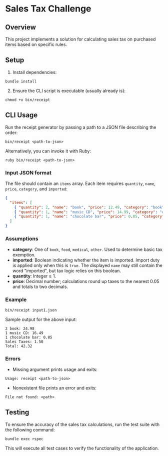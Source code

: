 # Sales Tax Challenge

## Overview
This project implements a solution for calculating sales tax on purchased items based on specific rules.

## Setup
1. Install dependencies:
```
bundle install
```
2. Ensure the CLI script is executable (usually already is):
```
chmod +x bin/receipt
```

## CLI Usage
Run the receipt generator by passing a path to a JSON file describing the order:
```
bin/receipt <path-to-json>
```
Alternatively, you can invoke it with Ruby:
```
ruby bin/receipt <path-to-json>
```

### Input JSON format
The file should contain an `items` array. Each item requires `quantity`, `name`, `price`, `category`, and `imported`:
```json
{
  "items": [
    { "quantity": 2, "name": "book", "price": 12.49, "category": "book", "imported": false },
    { "quantity": 1, "name": "music CD", "price": 14.99, "category": "other", "imported": false },
    { "quantity": 1, "name": "chocolate bar", "price": 0.85, "category": "food", "imported": false }
  ]
}
```

### Assumptions
- **category**: One of `book`, `food`, `medical`, `other`. Used to determine basic tax exemption.
- **imported**: Boolean indicating whether the item is imported. Import duty is applied only when this is `true`. The displayed `name` may still contain the word "imported", but tax logic relies on this boolean.
- **quantity**: Integer ≥ 1.
- **price**: Decimal number; calculations round up taxes to the nearest 0.05 and totals to two decimals.

### Example
```
bin/receipt input1.json
```
Sample output for the above input:
```
2 book: 24.98
1 music CD: 16.49
1 chocolate bar: 0.85
Sales Taxes: 1.50
Total: 42.32
```

### Errors
- Missing argument prints usage and exits:
```
Usage: receipt <path-to-json>
```
- Nonexistent file prints an error and exits:
```
File not found: <path>
```

## Testing
To ensure the accuracy of the sales tax calculations, run the test suite with the following command:
```
bundle exec rspec
```
This will execute all test cases to verify the functionality of the application.
